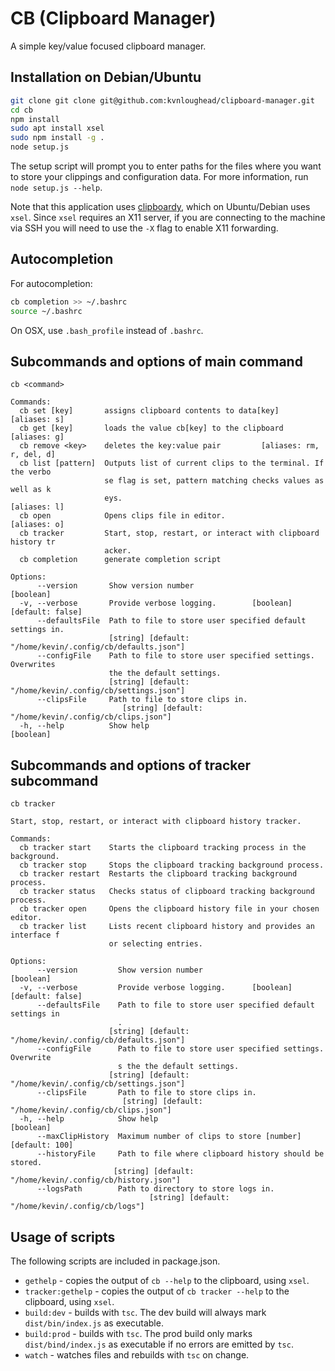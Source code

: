 # CB (Clipboard Manager)

A simple key/value focused clipboard manager.

## Installation on Debian/Ubuntu

```bash
git clone git clone git@github.com:kvnloughead/clipboard-manager.git
cd cb
npm install
sudo apt install xsel
sudo npm install -g .
node setup.js
```

The setup script will prompt you to enter paths for the files where you want to store your clippings and configuration data. For more information, run `node setup.js --help`.

Note that this application uses [clipboardy](https://www.npmjs.com/package/clipboardy), which on Ubuntu/Debian uses `xsel`. Since `xsel` requires an X11 server, if you are connecting to the machine via SSH you will need to use the `-X` flag to enable X11 forwarding.

## Autocompletion

For autocompletion:

```bash
cb completion >> ~/.bashrc
source ~/.bashrc
```

On OSX, use `.bash_profile` instead of `.bashrc`.

## Subcommands and options of main command

```
cb <command>

Commands:
  cb set [key]       assigns clipboard contents to data[key]        [aliases: s]
  cb get [key]       loads the value cb[key] to the clipboard       [aliases: g]
  cb remove <key>    deletes the key:value pair         [aliases: rm, r, del, d]
  cb list [pattern]  Outputs list of current clips to the terminal. If the verbo
                     se flag is set, pattern matching checks values as well as k
                     eys.                                           [aliases: l]
  cb open            Opens clips file in editor.                    [aliases: o]
  cb tracker         Start, stop, restart, or interact with clipboard history tr
                     acker.
  cb completion      generate completion script

Options:
      --version       Show version number                              [boolean]
  -v, --verbose       Provide verbose logging.        [boolean] [default: false]
      --defaultsFile  Path to file to store user specified default settings in.
                      [string] [default: "/home/kevin/.config/cb/defaults.json"]
      --configFile    Path to file to store user specified settings. Overwrites
                      the the default settings.
                      [string] [default: "/home/kevin/.config/cb/settings.json"]
      --clipsFile     Path to file to store clips in.
                         [string] [default: "/home/kevin/.config/cb/clips.json"]
  -h, --help          Show help                                        [boolean]

```

## Subcommands and options of tracker subcommand

```
cb tracker

Start, stop, restart, or interact with clipboard history tracker.

Commands:
  cb tracker start    Starts the clipboard tracking process in the background.
  cb tracker stop     Stops the clipboard tracking background process.
  cb tracker restart  Restarts the clipboard tracking background process.
  cb tracker status   Checks status of clipboard tracking background process.
  cb tracker open     Opens the clipboard history file in your chosen editor.
  cb tracker list     Lists recent clipboard history and provides an interface f
                      or selecting entries.

Options:
      --version         Show version number                            [boolean]
  -v, --verbose         Provide verbose logging.      [boolean] [default: false]
      --defaultsFile    Path to file to store user specified default settings in
                        .
                      [string] [default: "/home/kevin/.config/cb/defaults.json"]
      --configFile      Path to file to store user specified settings. Overwrite
                        s the the default settings.
                      [string] [default: "/home/kevin/.config/cb/settings.json"]
      --clipsFile       Path to file to store clips in.
                         [string] [default: "/home/kevin/.config/cb/clips.json"]
  -h, --help            Show help                                      [boolean]
      --maxClipHistory  Maximum number of clips to store [number] [default: 100]
      --historyFile     Path to file where clipboard history should be stored.
                       [string] [default: "/home/kevin/.config/cb/history.json"]
      --logsPath        Path to directory to store logs in.
                               [string] [default: "/home/kevin/.config/cb/logs"]
```

## Usage of scripts

The following scripts are included in package.json.

- `gethelp` - copies the output of `cb --help` to the clipboard, using `xsel`.
- `tracker:gethelp` - copies the output of `cb tracker --help` to the clipboard, using `xsel`.
- `build:dev` - builds with `tsc`. The dev build will always mark `dist/bin/index.js` as executable.
- `build:prod` - builds with `tsc`. The prod build only marks `dist/bind/index.js` as executable if no errors are emitted by `tsc`.
- `watch` - watches files and rebuilds with `tsc` on change.
